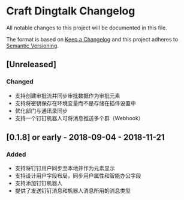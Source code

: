 # Craft Dingtalk Changelog

All notable changes to this project will be documented in this file.

The format is based on [Keep a Changelog](http://keepachangelog.com/) and this project adheres to [Semantic Versioning](http://semver.org/).

## [Unreleased]
### Changed
- 支持创建审批流并同步审批数据作为审批元素
- 支持将密钥保存在环境变量而不是存储在插件设置中
- 优化部门与通讯录同步
- 支持一个钉钉机器人可将消息推送多个群（Webhook）

## [0.1.8] or early - 2018-09-04 - 2018-11-21

### Added
- 支持将钉钉用户同步至本地并作为元素显示
- 支持设计用户字段布局，同步用户属性和智能办公字段
- 支持添加钉钉机器人
- 提供了发送钉钉消息和机器人消息所用的消息类型
